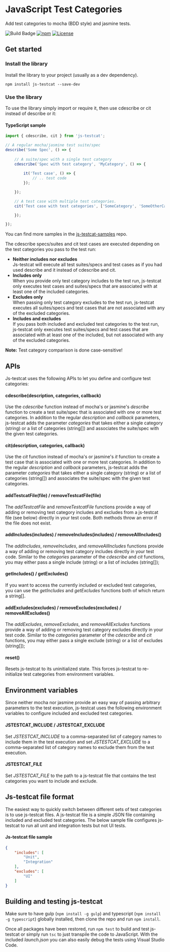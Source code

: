 # JavaScript Test Categories
Add test categories to mocha (BDD style) and jasmine tests.

![Build Badge](https://almtcger.visualstudio.com/_apis/public/build/definitions/2ff986e4-4f8b-4ae1-8b86-d111d5fc7294/119/badge)
[![npm](https://img.shields.io/npm/v/js-testcat.svg?style=flat&maxAge=3600)](https://www.npmjs.com/package/js-testcat)
[![License](https://img.shields.io/badge/license-MIT-blue.svg?style=flat&maxAge=3600)](https://opensource.org/licenses/MIT)

## Get started

### Install the library
Install the library to your project (usually as a dev dependency).

```
npm install js-testcat --save-dev
```

### Use the library
To use the library simply import or require it, then use cdescribe or cit instead of describe or it:

#### TypeScript sample
```typescript
import { cdescribe, cit } from 'js-testcat';

// A regular mocha/jasmine test suite/spec
describe('Some Spec', () => {
    
    // A suite/spec with a single test category
    cdescribe('Spec with test category', 'MyCategory', () => {
        
        it('Test case', () => {
            // .. test code
        });

    });

    // A test case with multiple test categories.
    cit('Test case with test categories', ['SomeCategory', 'SomeOtherCategory'], () => {

    });

});
```
You can find more samples in the [js-testcat-samples](https://github.com/MicrosoftPremier/js-testcat-samples) repo.

The cdescribe specs/suites and cit test cases are executed depending on the test categories you pass to the test run:

- **Neither includes nor excludes**  
  Js-testcat will execute all test suites/specs and test cases as if you had used describe and it instead of cdescribe and cit.
- **Includes only**  
  When you provide only test category includes to the test run, js-testcat only executes test cases and suites/specs that are associated with at least one of the included categories.
- **Excludes only**  
  When passing only test category excludes to the test run, js-testcat executes all suites/specs and test cases that are not associated with any of the excluded categories.
- **Includes and excludes**  
  If you pass both included and excluded test categories to the test run, js-testcat only executes test suites/specs and test cases that are associated with at least one of the included, but not associated with any of the excluded categories.

**Note:** Test category comparison is done case-sensitive!

## APIs
Js-testcat uses the following APIs to let you define and configure test categories:

#### cdescribe(description, categories, callback)
Use the _cdescribe_ function instead of mocha's or jasmine's _describe_ function to create a test suite/spec that is associated with one or more test categories. In addition to the regular _description_ and _callback_ parameters, js-testcat adds the parameter _categories_ that takes either a single category (string) or a list of categories (string[]) and associates the suite/spec with the given test categories.

#### cit(description, categories, callback)
Use the _cit_ function instead of mocha's or jasmine's _it_ function to create a test case that is associated with one or more test categories. In addition to the regular _description_ and _callback_ parameters, js-testcat adds the parameter _categories_ that takes either a single category (string) or a list of categories (string[]) and associates the suite/spec with the given test categories.

#### addTestcatFile(file) / removeTestcatFile(file)
The _addTestcatFile_ and _removeTestcatFile_ functions provide a way of adding or removing test category includes and excludes from a js-testcat file (see below) directly in your test code. Both methods throw an error if the file does not exist.

#### addIncludes(includes) / removeIncludes(includes) / removeAllIncludes()
The _addIncludes_, _removeIncludes_, and _removeAllIncludes_ functions provide a way of adding or removing test category includes directly in your test code. Similar to the _categories_ parameter of the _cdescribe_ and _cit_ functions, you may either pass a single include (string) or a list of includes (string[]);

#### getIncludes() / getExcludes()
If you want to access the currently included or excluded test categories, you can use the _getIncludes_ and _getExcludes_ functions both of which return a string[].

#### addExcludes(excludes) / removeExcludes(excludes) / removeAllExcludes()
The _addExcludes_, _removeExcludes_, and _removeAllExcludes_ functions provide a way of adding or removing test category excludes directly in your test code. Similar to the _categories_ parameter of the _cdescribe_ and _cit_ functions, you may either pass a single exclude (string) or a list of excludes (string[]);

#### reset()
Resets js-testcat to its uninitialized state. This forces js-testcat to re-initialize test categories from environment variables.

## Environment variables
Since neither mocha nor jasmine provide an easy way of passing arbitrary parameters to the test execution, js-testcat uses the following environment variables to configure included and excluded test categories. 

#### JSTESTCAT_INCLUDE / JSTESTCAT_EXCLUDE
Set _JSTESTCAT_INCLUDE_ to a comma-separated list of category names to include them in the test execution and set _JSTESTCAT_EXCLUDE_ to a comma-separated list of category names to exclude them from the test execution.

#### JSTESTCAT_FILE
Set _JSTESTCAT_FILE_ to the path to a js-testcat file that contains the test categories you want to include and exclude.

## Js-testcat file format
The easiest way to quickly switch between different sets of test categories is to use js-testcat files. A js-testcat file is a simple JSON file containing included and excluded test categories. The below sample file configures js-testcat to run all unit and integration tests but not UI tests. 

#### Js-testcat file sample
```json
{
    "includes": [
        "Unit",
        "Integration"
    ],
    "excludes": [
        "UI"
    ]
}
```

## Building and testing js-testcat
Make sure to have gulp (`npm install -g gulp`) and typescript (`npm install -g typescript`) globally installed, then clone the repo and run `npm install`.

Once all packages have been restored, run `npm test` to build and test js-testcat or simply run `tsc` to just transpile the code to JavaScript. With the included _launch.json_ you can also easily debug the tests using Visual Studio Code.